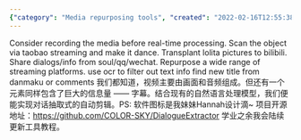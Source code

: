 ```yaml
---
{"category": "Media repurposing tools", "created": "2022-02-16T12:55:38.000Z", "date": "2022-02-16 12:55:38", "description": "This article discusses a media repurpose tool that can record, scan objects, and transplant pictures from various platforms. It is capable of sharing dialogs and information across different platforms and streaming services. Using OCR technology to filter out textual information, the tool also finds new titles from danmaku or comments. The project is open-source and will receive regular tutorial updates.", "modified": "2022-08-18T15:24:07.549Z", "tags": ["dialog extractor", "ideas", "speech recognization", "video editor", "video extractor"], "title": "Media repurpose tool"}
---
```

Consider recording the media before real-time processing.
Scan the object via taobao streaming and make it dance.
Transplant lolita pictures to bilibili.
Share dialogs/info from soul/qq/wechat.
Repurpose a wide range of streaming platforms.
use ocr to filter out text info
find new title from danmaku or comments
我们都知道，视频主要由画面和音频组成。但还有一个元素同样包含了巨大的信息量 —— 字幕。结合现有的自然语言处理模型，我们便能实现对话抽取式的自动剪辑。PS: 软件图标是我妹妹Hannah设计滴~
项目开源地址：https://github.com/COLOR-SKY/DialogueExtractor
学业之余我会陆续更新工具教程。
